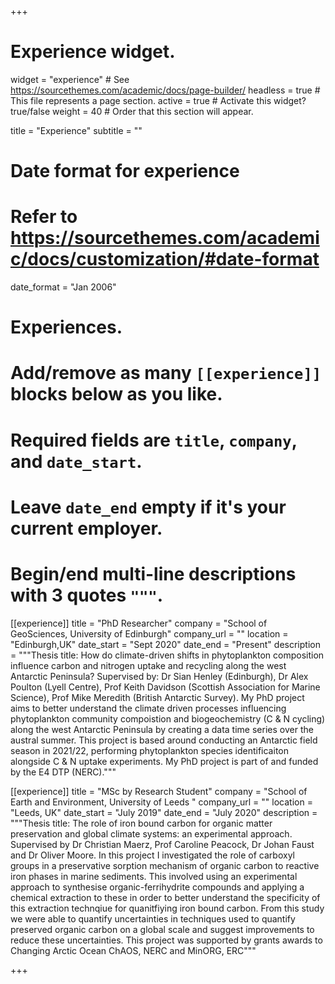 +++
# Experience widget.
widget = "experience"  # See https://sourcethemes.com/academic/docs/page-builder/
headless = true  # This file represents a page section.
active = true  # Activate this widget? true/false
weight = 40  # Order that this section will appear.

title = "Experience"
subtitle = ""

# Date format for experience
#   Refer to https://sourcethemes.com/academic/docs/customization/#date-format
date_format = "Jan 2006"

# Experiences.
#   Add/remove as many `[[experience]]` blocks below as you like.
#   Required fields are `title`, `company`, and `date_start`.
#   Leave `date_end` empty if it's your current employer.
#   Begin/end multi-line descriptions with 3 quotes `"""`.
[[experience]]
  title = "PhD Researcher"
  company = "School of GeoSciences, University of Edinburgh"
  company_url = ""
  location = "Edinburgh,UK"
  date_start = "Sept 2020"
  date_end = "Present"
  description = """Thesis title: How do climate-driven shifts in phytoplankton composition influence carbon and nitrogen uptake and recycling along the west Antarctic Peninsula?
  Supervised by: Dr Sian Henley (Edinburgh), Dr Alex Poulton (Lyell Centre), Prof Keith Davidson (Scottish Association for Marine Science), Prof Mike Meredith (British Antarctic Survey). My PhD project aims to better understand the climate driven processes influencing phytoplankton community compoistion and biogeochemistry (C & N cycling) along the west Antarctic Peninsula by creating a data time series over the austral summer. This project is based around conducting an Antarctic field season in 2021/22, performing phytoplankton species identificaiton alongside C & N uptake experiments. My PhD project is part of and funded by the E4 DTP (NERC)."""

[[experience]]
  title = "MSc by Research Student"
  company = "School of Earth and Environment, University of Leeds "
  company_url = ""
  location = "Leeds, UK"
  date_start = "July 2019"
  date_end = "July 2020"
  description = """Thesis title: The role of iron bound carbon for organic matter preservation and global climate systems: an experimental approach. Supervised by Dr Christian Maerz, Prof Caroline Peacock, Dr Johan Faust and Dr Oliver Moore. In this project I investigated the role of carboxyl groups in a preservative sorption mechanism of organic carbon to reactive iron phases in marine sediments. This involved using an experimental approach to synthesise organic-ferrihydrite compounds and applying a chemical extraction to these in order to better understand the specificity of this extraction technqiue for quanitfiying iron bound carbon. From this study we were able to quantify uncertainties in techniques used to quantify preserved organic carbon on a global scale and suggest improvements to reduce these uncertainties. This project was supported by grants awards to Changing Arctic Ocean ChAOS, NERC and MinORG, ERC"""

+++
